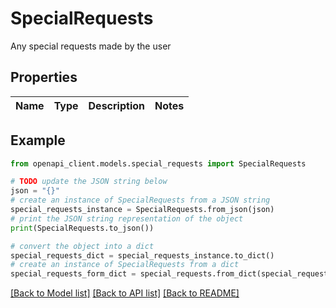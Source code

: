 # SpecialRequests

Any special requests made by the user

## Properties

Name | Type | Description | Notes
------------ | ------------- | ------------- | -------------

## Example

```python
from openapi_client.models.special_requests import SpecialRequests

# TODO update the JSON string below
json = "{}"
# create an instance of SpecialRequests from a JSON string
special_requests_instance = SpecialRequests.from_json(json)
# print the JSON string representation of the object
print(SpecialRequests.to_json())

# convert the object into a dict
special_requests_dict = special_requests_instance.to_dict()
# create an instance of SpecialRequests from a dict
special_requests_form_dict = special_requests.from_dict(special_requests_dict)
```
[[Back to Model list]](../README.md#documentation-for-models) [[Back to API list]](../README.md#documentation-for-api-endpoints) [[Back to README]](../README.md)


